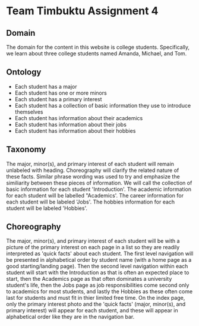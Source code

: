 # Team Timbuktu Assignment 4

## Domain
The domain for the content in this website is college students.  Specifically, we learn about three college students named Amanda, Michael, and Tom.

## Ontology
- Each student has a major
- Each student has one or more minors
- Each student has a primary interest
- Each student has a collection of basic information they use to introduce themselves
- Each student has information about their academics
- Each student has information about their jobs
- Each student has information about their hobbies

## Taxonomy
The major, minor(s), and primary interest of each student will remain unlabeled with heading.  Choreography will clarify the related nature of these facts.  Similar phrase wording was used to try and emphasize the similiarity between these pieces of information.  We will call the collection of basic information for each student 'Introduction'.  The academic information for each student will be labelled "Academics'.  The career information for each student will be labeled 'Jobs'.  The hobbies information for each student will be labeled 'Hobbies'.

## Choreography
The major, minor(s), and primary interest of each student will be with a picture of the primary interest on each page in a list so they are readily interpreted as 'quick facts' about each student.  The first level navigation will be presented in alphabetical order by student name (with a home page as a good starting/landing page).  Then the second level navigation within each student will start with the Introduction as that is often an expected place to start, then the Academics page as that often dominates a university student's life, then the Jobs page as job responsibilities come second only to academics for most students, and lastly the Hobbies as these often come last for students and must fit in thier limited free time.  On the index page, only the primary interest photo and the 'quick facts' (major, minor(s), and primary interest) will appear for each student, and these will appear in alphabetical order like they are in the navigation bar.
